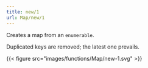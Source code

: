 ```yaml
---
title: new/1
url: Map/new/1
---
```



Creates a map from an `enumerable`.

Duplicated keys are removed; the latest one prevails.

{{< figure src="images/functions/Map/new-1.svg" >}}
